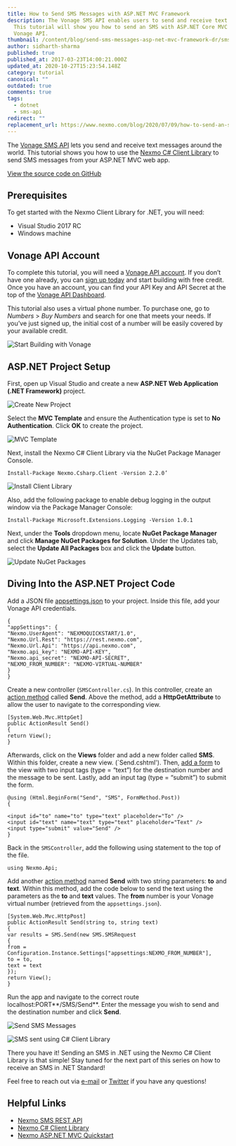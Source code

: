 ```yaml
---
title: How to Send SMS Messages with ASP.NET MVC Framework
description: The Vonage SMS API enables users to send and receive text messages.
  This tutorial will show you how to send an SMS with ASP.NET Core MVC and the
  Vonage API.
thumbnail: /content/blog/send-sms-messages-asp-net-mvc-framework-dr/sms.png
author: sidharth-sharma
published: true
published_at: 2017-03-23T14:00:21.000Z
updated_at: 2020-10-27T15:23:54.148Z
category: tutorial
canonical: ""
outdated: true
comments: true
tags:
  - dotnet
  - sms-api
redirect: ""
replacement_url: https://www.nexmo.com/blog/2020/07/09/how-to-send-an-sms-with-asp-net-core-mvc
---
```


The [Vonage SMS API](https://docs.nexmo.com/messaging/sms-api) lets you send and receive text messages around the world. This tutorial shows you how to use the [Nexmo C# Client Library](https://github.com/Nexmo/nexmo-dotnet) to send SMS messages from your ASP.NET MVC web app.

[View the source code on GitHub](https://github.com/nexmo-community/nexmo-dotnet-quickstart/blob/488a97c576c882aeef8a7cf327bade27750f4856/NexmoDotNetQuickStarts/Controllers/SMSController.cs#L20-L38)

## Prerequisites

To get started with the Nexmo Client Library for .NET, you will need:

* Visual Studio 2017 RC
* Windows machine

## Vonage API Account

To complete this tutorial, you will need a [Vonage API account](http://developer.nexmo.com/ed?c=blog_text&ct=2017-03-23-send-sms-messages-asp-net-mvc-framework-dr). If you don’t have one already, you can [sign up today](http://developer.nexmo.com/ed?c=blog_text&ct=2017-03-23-send-sms-messages-asp-net-mvc-framework-dr) and start building with free credit. Once you have an account, you can find your API Key and API Secret at the top of the [Vonage API Dashboard](http://developer.nexmo.com/ed?c=blog_text&ct=2017-03-23-send-sms-messages-asp-net-mvc-framework-dr).

This tutorial also uses a virtual phone number. To purchase one, go to *Numbers* > *Buy Numbers* and search for one that meets your needs. If you’ve just signed up, the initial cost of a number will be easily covered by your available credit.

![Start Building with Vonage](/content/blog/how-to-send-sms-messages-with-asp-net-mvc-framework/startbuilding_footer.png "Start Building with Vonage")

## ASP.NET Project Setup

First, open up Visual Studio and create a new **ASP.NET Web Application (.NET Framework)** project.

![Create New Project](/content/blog/how-to-send-sms-messages-with-asp-net-mvc-framework/newproj.png "Create New Project")

Select the **MVC Template** and ensure the Authentication type is set to **No Authentication**. Click **OK** to create the project.

![MVC Template](/content/blog/how-to-send-sms-messages-with-asp-net-mvc-framework/mvc.png "MVC Template")

Next, install the Nexmo C# Client Library via the NuGet Package Manager Console.

```
Install-Package Nexmo.Csharp.Client -Version 2.2.0’
```

![Install Client Library](/content/blog/how-to-send-sms-messages-with-asp-net-mvc-framework/installcl.png "Install Client Library")

Also, add the following package to enable debug logging in the output window via the Package Manager Console:

```
Install-Package Microsoft.Extensions.Logging -Version 1.0.1
```

Next, under the **Tools** dropdown menu, locate **NuGet Package Manager** and click **Manage NuGet Packages for Solution**. Under the Updates tab, select the **Update All Packages** box and click the **Update** button.

![Update NuGet Packages](/content/blog/how-to-send-sms-messages-with-asp-net-mvc-framework/updatenuget.png "Update NuGet Packages")

## Diving Into the ASP.NET Project Code

Add a JSON file [appsettings.json](https://github.com/nexmo-community/nexmo-dotnet-quickstart/blob/32a25f7dbf7f71e4af3181c872f208e41f726ea3/NexmoDotNetQuickStarts/appsettings.json) to your project. Inside this file, add your Vonage API credentials.

```
{
"appSettings": {
"Nexmo.UserAgent": "NEXMOQUICKSTART/1.0",
"Nexmo.Url.Rest": "https://rest.nexmo.com",
"Nexmo.Url.Api": "https://api.nexmo.com",
"Nexmo.api_key": "NEXMO-API-KEY",
"Nexmo.api_secret": "NEXMO-API-SECRET",
"NEXMO_FROM_NUMBER": "NEXMO-VIRTUAL-NUMBER"
}
}
```

Create a new controller (`SMSController.cs`). In this controller, create an [action method](https://github.com/nexmo-community/nexmo-dotnet-quickstart/blob/488a97c576c882aeef8a7cf327bade27750f4856/NexmoDotNetQuickStarts/Controllers/SMSController.cs#L20-24) called **Send**. Above the method, add a **HttpGetAttribute** to allow the user to navigate to the corresponding view.

```
[System.Web.Mvc.HttpGet]
public ActionResult Send()
{
return View();
}
```

Afterwards, click on the **Views** folder and add a new folder called **SMS**. Within this folder, create a new view. (`Send.cshtml'). Then, [add a form](https://github.com/nexmo-community/nexmo-dotnet-quickstart/blob/42bf24b26e461d4c90283e823ab9a3e92a518cb9/NexmoDotNetQuickStarts/Views/SMS/Send.cshtml#L4-L10) to the view with two input tags (type = “text”) for the destination number and the message to be sent. Lastly, add an input tag (type = “submit”) to submit the form.

```
@using (Html.BeginForm("Send", "SMS", FormMethod.Post))
{

<input id="to" name="to" type="text" placeholder="To" />
<input id="text" name="text" type="text" placeholder="Text" />
<input type="submit" value="Send" />
}
```

Back in the `SMSController`, add the following using statement to the top of the file.

```
using Nexmo.Api;
```

Add another [action method](https://github.com/nexmo-community/nexmo-dotnet-quickstart/blob/488a97c576c882aeef8a7cf327bade27750f4856/NexmoDotNetQuickStarts/Controllers/SMSController.cs#L26-L38) named **Send** with two string parameters: **to** and **text**. Within this method, add the code below to send the text using the parameters as the **to** and **text** values. The **from** number is your Vonage virtual number (retrieved from the `appsettings.json`).

```
[System.Web.Mvc.HttpPost]
public ActionResult Send(string to, string text)
{
var results = SMS.Send(new SMS.SMSRequest
{
from = Configuration.Instance.Settings["appsettings:NEXMO_FROM_NUMBER"],
to = to,
text = text
});
return View();
}
```

Run the app and navigate to the correct route localhost:PORT**/SMS/Send**. Enter the message you wish to send and the destination number and click **Send**.

![Send SMS Messages](/content/blog/how-to-send-sms-messages-with-asp-net-mvc-framework/sendsms.png "Send SMS Messages")

![SMS sent using C# Client Library](/content/blog/how-to-send-sms-messages-with-asp-net-mvc-framework/sms1.jpg "SMS sent using C# Client Library")

There you have it! Sending an SMS in .NET using the Nexmo C# Client Library is that simple! Stay tuned for the next part of this series on how to receive an SMS in .NET Standard!

Feel free to reach out via [e-mail](mailto:sidharth.sharma@nexmo.com) or [Twitter](http://www.twitter.com/sidsharma27) if you have any questions!

## Helpful Links

* [Nexmo SMS REST API](https://docs.nexmo.com/messaging/sms-api)
* [Nexmo C# Client Library](https://github.com/Nexmo/nexmo-dotnet)
* [Nexmo ASP.NET MVC Quickstart](https://github.com/nexmo-community/nexmo-dotnet-quickstart)
